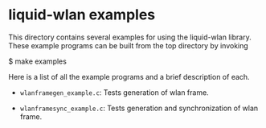 
liquid-wlan examples
====================

This directory contains several examples for using the liquid-wlan
library. These example programs can be built from the top directory by
invoking

  $ make examples

Here is a list of all the example programs and a brief description of
each.

 * `wlanframegen_example.c`:
    Tests generation of wlan frame.

 * `wlanframesync_example.c`:
    Tests generation and synchronization of wlan frame.

